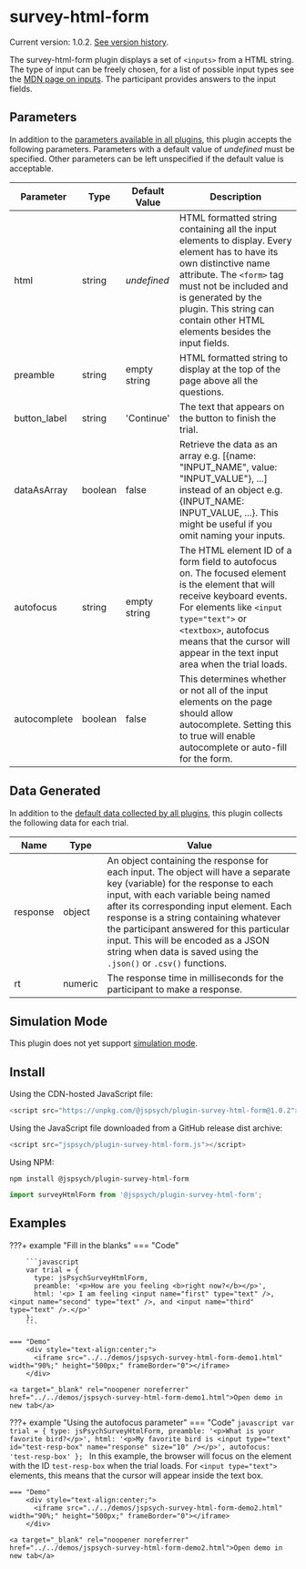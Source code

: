 # survey-html-form

Current version: 1.0.2. [See version history](https://github.com/jspsych/jsPsych/blob/main/packages/plugin-survey-html-form/CHANGELOG.md).

The survey-html-form plugin displays a set of `<inputs>` from a HTML string. The type of input can be freely chosen, for a list of possible input types see the [MDN page on inputs](https://developer.mozilla.org/en-US/docs/Web/HTML/Element/input). The participant provides answers to the input fields.

## Parameters

In addition to the [parameters available in all plugins](../overview/plugins.md#parameters-available-in-all-plugins), this plugin accepts the following parameters. Parameters with a default value of *undefined* must be specified. Other parameters can be left unspecified if the default value is acceptable.

Parameter | Type | Default Value | Description
----------|------|---------------|------------
html | string | *undefined* | HTML formatted string containing all the input elements to display. Every element has to have its own distinctive name attribute. The `<form>` tag must not be included and is generated by the plugin. This string can contain other HTML elements besides the input fields.
preamble | string | empty string | HTML formatted string to display at the top of the page above all the questions.
button_label | string |  'Continue' | The text that appears on the button to finish the trial.
dataAsArray | boolean |  false | Retrieve the data as an array e.g. [{name: "INPUT_NAME", value: "INPUT_VALUE"}, ...] instead of an object e.g. {INPUT_NAME: INPUT_VALUE, ...}. This might be useful if you omit naming your inputs.
autofocus | string | empty string | The HTML element ID of a form field to autofocus on. The focused element is the element that will receive keyboard events. For elements like `<input type="text">` or `<textbox>`, autofocus means that the cursor will appear in the text input area when the trial loads.
autocomplete | boolean | false | This determines whether or not all of the input elements on the page should allow autocomplete. Setting this to true will enable autocomplete or auto-fill for the form.

## Data Generated

In addition to the [default data collected by all plugins](../overview/plugins.md#data-collected-by-all-plugins), this plugin collects the following data for each trial.

Name | Type | Value
-----|------|------
response | object | An object containing the response for each input. The object will have a separate key (variable) for the response to each input, with each variable being named after its corresponding input element. Each response is a string containing whatever the participant answered for this particular input. This will be encoded as a JSON string when data is saved using the `.json()` or `.csv()` functions. |
rt | numeric | The response time in milliseconds for the participant to make a response. |

## Simulation Mode

This plugin does not yet support [simulation mode](../overview/simulation.md).

## Install

Using the CDN-hosted JavaScript file:

```js
<script src="https://unpkg.com/@jspsych/plugin-survey-html-form@1.0.2"></script>
```

Using the JavaScript file downloaded from a GitHub release dist archive:

```js
<script src="jspsych/plugin-survey-html-form.js"></script>
```

Using NPM:

```
npm install @jspsych/plugin-survey-html-form
```
```js
import surveyHtmlForm from '@jspsych/plugin-survey-html-form';
```

## Examples

???+ example "Fill in the blanks"
    === "Code"

        ```javascript
        var trial = {
          type: jsPsychSurveyHtmlForm,
          preamble: '<p>How are you feeling <b>right now?</b></p>',
          html: '<p> I am feeling <input name="first" type="text" />, <input name="second" type="text" />, and <input name="third" type="text" />.</p>'
        };
        ```

    === "Demo"
        <div style="text-align:center;">
          <iframe src="../../demos/jspsych-survey-html-form-demo1.html" width="90%;" height="500px;" frameBorder="0"></iframe>
        </div>

    <a target="_blank" rel="noopener noreferrer" href="../../demos/jspsych-survey-html-form-demo1.html">Open demo in new tab</a>

???+ example "Using the autofocus parameter"
    === "Code"
        ```javascript
        var trial = {
          type: jsPsychSurveyHtmlForm,
          preamble: '<p>What is your favorite bird?</p>',
          html: '<p>My favorite bird is <input type="text" id="test-resp-box" name="response" size="10" /></p>',
          autofocus: 'test-resp-box'
        };
        ```
        In this example, the browser will focus on the element with the ID `test-resp-box` when the trial loads. For `<input type="text">` elements, this means that the cursor will appear inside the text box.

    === "Demo"
        <div style="text-align:center;">
          <iframe src="../../demos/jspsych-survey-html-form-demo2.html" width="90%;" height="500px;" frameBorder="0"></iframe>
        </div>

    <a target="_blank" rel="noopener noreferrer" href="../../demos/jspsych-survey-html-form-demo2.html">Open demo in new tab</a>
